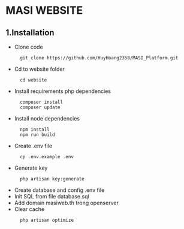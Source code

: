 # MASI WEBSITE

## 1.Installation
- Clone code
  ```commandline
    git clone https://github.com/HuyHoang2358/MASI_Platform.git
  ```
- Cd to website folder
    ```commandline
      cd website
    ```
- Install requirements php dependencies
    ```commandline
      composer install
      composer update
    ```
- Install node dependencies
    ```commandline
      npm install
      npm run build
    ```
- Create .env file
    ```commandline
      cp .env.example .env
    ```
- Generate key
    ```commandline
      php artisan key:generate
    ```
- Create database and config .env file
- Init SQL from file database.sql
- Add domain masiweb.th trong openserver
- Clear cache
    ```commandline
      php artisan optimize
    ```
      

